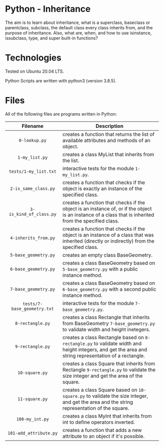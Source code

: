 # Python - Inheritance

The aim is to learn about inheritance, what is a superclass, baseclass or parentclass, subclass, the default class every class inherits from, and the purpose of inheritance. Also, what are, when, and how to use isinstance, issubclass, type, and super built-in functions?

# Technologies

Tested on Ubuntu 20.04 LTS.

Python Scripts are written with python3 (version 3.8.5).

# Files

All of the following files are programs written in Python:

| Filename                    | Description
|:---------------------------:| ------------------------------------------------------------------------------------------------ 
| `0-lookup.py`               | creates a function that returns the list of available attributes and methods of an object.
| `1-my_list.py`              | creates a class MyList that inherits from the list.
| `tests/1-my_list.txt`       | interactive tests for the module `1-my_list.py`.
| `2-is_same_class.py`        | creates a function that checks if the object is exactly an instance of the specified class.
| `3-is_kind_of_class.py`     | creates a function that checks if the object is an instance of, or if the object is an instance of a class that is inherited from the specified class.
| `4-inherits_from.py`        | creates a function that checks if the object is an instance of a class that was inherited (directly or indirectly) from the specified class.
| `5-base_geometry.py`        | creates an empty class BaseGeometry.
| `6-base_geometry.py`        | creates a class BaseGeometry based on `5-base_geometry.py` with a public instance method.
| `7-base_geometry.py`        | creates a class BaseGeometry based on `6-base_geometry.py` with a second public instance method.
| `tests/7-base_geometry.txt` | interactive tests for the module `7-base_geometry.py`.
| `8-rectangle.py`            | creates a class Rectangle that inherits from BaseGeometry `7-base_geometry.py` to validate width and height inetegers.
| `9-rectangle.py`            | creates a class Rectangle based on `8-rectangle.py` to validate width and height integers, and get the area and string representation of a rectangle.
| `10-square.py`              | creates a class Square that inherits from Rectangle `9-rectangle.py` to validate the size integer and get the area of the square.
| `11-square.py`              | creates a class Square based on `10-square.py` to validate the size integer, and get the area and the string representation of the square.
| `100-my_int.py`             | creates a class MyInt that inherits from int to define operators inverted.
| `101-add_attribute.py`      | creates a function that adds a new attribute to an object if it's possible.
